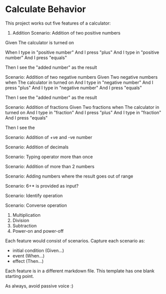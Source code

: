 # Calculate Behavior

This project works out five features of a calculator:

1. Addition
Scenario: Addition of two positive numbers

Given The calculator is turned on

When I type in "positive number"
And I press "plus"
And I type in "positive number"
And I press "equals"

Then I see the "added number" as the result

Scenario: Addition of two negative numbers
Given Two negative numbers
when  The calculator in turned on
And I type in "negative number"
And I press "plus"
And I type in "negative number"
And I press "equals"

Then I see the "added number" as the result

Scenario: Addition of fractions
Given Two fractions
when  The calculator in turned on
And I type in "fraction"
And I press "plus"
And I type in "fraction"
And I press "equals" 

Then I see the 

Scenario: Addition of +ve and -ve number

Scenario: Addition of decimals

Scenario: Typing operator more than once

Scenario: Addition of more than 2 numbers

Scenario: Adding numbers where the result goes out of range

Scenario: 6+* is provided as input?

Scenario: Identify operation

Scenario: Converse operation
1. Multiplication
1. Division
1. Subtraction
1. Power-on and power-off

Each feature would consist of scenarios.
Capture each scenario as:

- initial condition (Given...)
- event (When...)
- effect (Then...)

Each feature is in a different markdown file.
This template has one blank starting point.

As always, avoid passive voice :)
